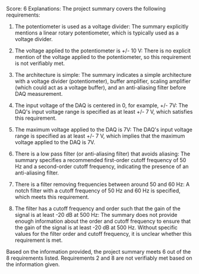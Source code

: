 Score: 6
Explanations: 
The project summary covers the following requirements:

1. The potentiometer is used as a voltage divider: The summary explicitly mentions a linear rotary potentiometer, which is typically used as a voltage divider.

2. The voltage applied to the potentiometer is +/- 10 V: There is no explicit mention of the voltage applied to the potentiometer, so this requirement is not verifiably met.

3. The architecture is simple: The summary indicates a simple architecture with a voltage divider (potentiometer), buffer amplifier, scaling amplifier (which could act as a voltage buffer), and an anti-aliasing filter before DAQ measurement.

4. The input voltage of the DAQ is centered in 0, for example, +/- 7V: The DAQ's input voltage range is specified as at least +/- 7 V, which satisfies this requirement.

5. The maximum voltage applied to the DAQ is 7V: The DAQ's input voltage range is specified as at least +/- 7 V, which implies that the maximum voltage applied to the DAQ is 7V.

6. There is a low pass filter (or anti-aliasing filter) that avoids aliasing: The summary specifies a recommended first-order cutoff frequency of 50 Hz and a second-order cutoff frequency, indicating the presence of an anti-aliasing filter.

7. There is a filter removing frequencies between around 50 and 60 Hz: A notch filter with a cutoff frequency of 50 Hz and 60 Hz is specified, which meets this requirement.

8. The filter has a cutoff frequency and order such that the gain of the signal is at least -20 dB at 500 Hz: The summary does not provide enough information about the order and cutoff frequency to ensure that the gain of the signal is at least -20 dB at 500 Hz. Without specific values for the filter order and cutoff frequency, it is unclear whether this requirement is met.

Based on the information provided, the project summary meets 6 out of the 8 requirements listed. Requirements 2 and 8 are not verifiably met based on the information given.